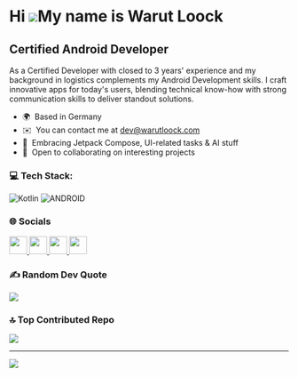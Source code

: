 # Hi ![](https://user-images.githubusercontent.com/18350557/176309783-0785949b-9127-417c-8b55-ab5a4333674e.gif)My name is Warut Loock

## Certified Android Developer

As a Certified Developer with closed to 3 years' experience and my background in logistics complements my Android Development skills. I craft innovative apps for today's users, blending technical know-how with strong communication skills to deliver standout solutions.

- 🌍  Based in Germany
- ✉️  You can contact me at [dev@warutloock.com](mailto:dev@warutloock.com)
- 🧠  Embracing Jetpack Compose, UI-related tasks & AI stuff
- 🤝  Open to collaborating on interesting projects

### 💻 Tech Stack:
![Kotlin](https://img.shields.io/badge/kotlin-%230095D5.svg?style=for-the-badge&logo=kotlin&logoColor=white) ![ANDROID](https://img.shields.io/badge/android-%2320232a.svg?style=for-the-badge&logo=android&logoColor=%a4c639) 
                    
### 🌐 Socials
                  
<p align="left">
  <a href="https://www.github.com/DevLoock" target="_blank" rel="noreferrer">
    <picture>
      <source media="(prefers-color-scheme: dark)" srcset="https://raw.githubusercontent.com/danielcranney/readme-generator/main/public/icons/socials/github-dark.svg" />
      <source media="(prefers-color-scheme: light)" srcset="https://raw.githubusercontent.com/danielcranney/readme-generator/main/public/icons/socials/github.svg" />
      <img src="https://raw.githubusercontent.com/danielcranney/readme-generator/main/public/icons/socials/github.svg" width="32" height="32" />
    </picture>
  </a>
  <!-- Please replace 'undefined' with the correct link for the dark mode icon for Instagram and LinkedIn. -->
  <a href="http://www.instagram.com/warut_loock" target="_blank" rel="noreferrer">
    <img src="https://raw.githubusercontent.com/danielcranney/readme-generator/main/public/icons/socials/instagram.svg" width="32" height="32" />
  </a>
  <a href="https://www.linkedin.com/in/warut-loock-67b315228" target="_blank" rel="noreferrer">
    <img src="https://raw.githubusercontent.com/danielcranney/readme-generator/main/public/icons/socials/linkedin.svg" width="32" height="32" />
  </a>
  <a href="https://www.youtube.com/@devloock" target="_blank" rel="noreferrer">
    <img src="https://raw.githubusercontent.com/danielcranney/readme-generator/main/public/icons/socials/youtube.svg" width="32" height="32" />
  </a>
</p>


### ✍️ Random Dev Quote
![](https://quotes-github-readme.vercel.app/api?type=horizontal&theme=merko)

### 🔝 Top Contributed Repo
![](https://github-contributor-stats.vercel.app/api?username=DevLoock&limit=5&theme=dark&combine_all_yearly_contributions=true)

---
[![](https://visitcount.itsvg.in/api?id=DevLoock&icon=3&color=8)](https://visitcount.itsvg.in)

<!-- Proudly created with GPRM ( https://gprm.itsvg.in ) -->
